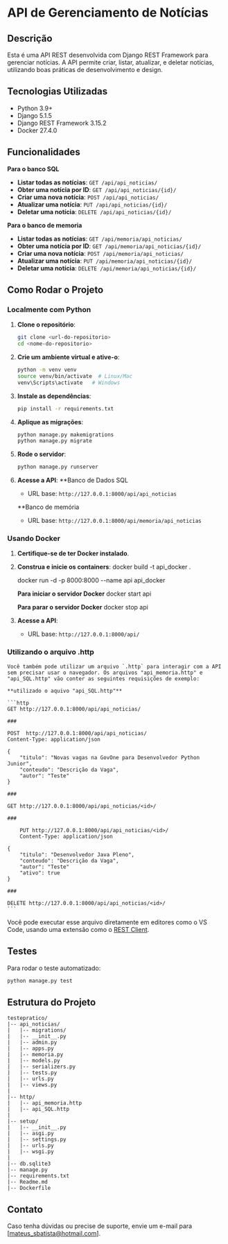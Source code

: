 # API de Gerenciamento de Notícias

## Descrição
Esta é uma API REST desenvolvida com Django REST Framework para gerenciar notícias. A API permite criar, listar, atualizar, e deletar notícias, utilizando boas práticas de desenvolvimento e design.

## Tecnologias Utilizadas
- Python 3.9+
- Django 5.1.5
- Django REST Framework 3.15.2
- Docker 27.4.0

## Funcionalidades
**Para o banco SQL**
- **Listar todas as notícias**: `GET /api/api_noticias/`
- **Obter uma notícia por ID**: `GET /api/api_noticias/{id}/`
- **Criar uma nova notícia**: `POST /api/api_noticias/`
- **Atualizar uma notícia**: `PUT /api/api_noticias/{id}/`
- **Deletar uma notícia**: `DELETE /api/api_noticias/{id}/`

**Para o banco de memoria**
- **Listar todas as notícias**: `GET /api/memoria/api_noticias/`
- **Obter uma notícia por ID**: `GET /api/memoria/api_noticias/{id}/`
- **Criar uma nova notícia**: `POST /api/memoria/api_noticias/`
- **Atualizar uma notícia**: `PUT /api/memoria/api_noticias/{id}/`
- **Deletar uma notícia**: `DELETE /api/memoria/api_noticias/{id}/`

## Como Rodar o Projeto

### Localmente com Python

1. **Clone o repositório**:
   ```bash
   git clone <url-do-repositorio>
   cd <nome-do-repositorio>
   ```

2. **Crie um ambiente virtual e ative-o**:
   ```bash
   python -m venv venv
   source venv/bin/activate  # Linux/Mac
   venv\Scripts\activate   # Windows
   ```

3. **Instale as dependências**:
   ```bash
   pip install -r requirements.txt
   ```

4. **Aplique as migrações**:
   ```bash
   python manage.py makemigrations
   python manage.py migrate
   ```

5. **Rode o servidor**:
   ```bash
   python manage.py runserver
   ```

6. **Acesse a API**:
    **Banco de Dados SQL
   - URL base: `http://127.0.0.1:8000/api/api_noticias`

   **Banco de memória
   - URL base: `http://127.0.0.1:8000/api/memoria/api_noticias`

### Usando Docker

1. **Certifique-se de ter Docker instalado**.

2. **Construa e inicie os containers**:
   docker build -t api_docker .

   docker run -d -p 8000:8000 --name api  api_docker

   **Para iniciar o servidor Docker**
   docker start api

   **Para parar o servidor Docker**
   docker stop api


3. **Acesse a API**:
   - URL base: `http://127.0.0.1:8000/api/`

### Utilizando o arquivo .http
    Você também pode utilizar um arquivo `.http` para interagir com a API sem precisar usar o navegador. Os arquivos "api_memoria.http" e "api_SQL.http" vão conter as seguintes requisições de exemplo:

    **utilizado o aquivo "api_SQL.http"**

    ```http
    GET http://127.0.0.1:8000/api/api_noticias/

    ###

    POST  http://127.0.0.1:8000/api/api_noticias/
    Content-Type: application/json

    {   
        "titulo": "Novas vagas na GovOne para Desenvolvedor Python Junior",
        "conteudo": "Descrição da Vaga",
        "autor": "Teste"
    }

    ###

    GET http://127.0.0.1:8000/api/api_noticias/<id>/

    ###

        PUT http://127.0.0.1:8000/api/api_noticias/<id>/
        Content-Type: application/json

    {
        "titulo": "Desenvolvedor Java Pleno",
        "conteudo": "Descrição da Vaga",
        "autor": "Teste"
        "ativo": true
    }

    ###

    DELETE http://127.0.0.1:8000/api/api_noticias/<id>/
    ```

Você pode executar esse arquivo diretamente em editores como o VS Code, usando uma extensão como o [REST Client](https://marketplace.visualstudio.com/items?itemName=humao.rest-client).

## Testes

Para rodar o teste automatizado:
```bash
python manage.py test
```

## Estrutura do Projeto
```
testepratico/
|-- api_noticias/
|   |-- migrations/
|   |-- __init__.py
|   |-- admin.py
|   |-- apps.py
|   |-- memoria.py
|   |-- models.py
|   |-- serializers.py
|   |-- tests.py
|   |-- urls.py
|   |-- views.py
|
|-- http/
|   |-- api_memoria.http
|   |-- api_SQL.http
|
|-- setup/
|   |-- __init__.py
|   |-- asgi.py
|   |-- settings.py
|   |-- urls.py
|   |-- wsgi.py
|
|-- db.sqlite3
|-- manage.py
|-- requirements.txt
|-- Readme.md
|-- Dockerfile
```

## Contato
Caso tenha dúvidas ou precise de suporte, envie um e-mail para [mateus_sbatista@hotmail.com].


